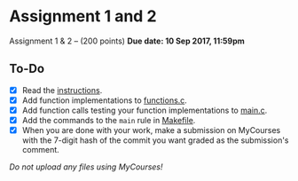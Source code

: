 # Assignment 1 and 2

Assignment 1 & 2 – (200 points)
**Due date: 10 Sep 2017, 11:59pm**

## To-Do
- [x] Read the [instructions](A1instructions.pdf).
- [x] Add function implementations to [functions.c](functions.c).
- [x] Add function calls testing your function implementations to [main.c](main.c).
- [x] Add the commands to the `main` rule in [Makefile](Makefile).
- [x] When you are done with your work, make a submission on MyCourses with the 7-digit hash of the commit you want graded as the submission's comment.

_Do not upload any files using MyCourses!_
